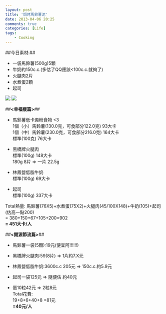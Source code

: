```yaml
---
layout: post
title: '焗烤馬鈴薯泥'
date: 2013-04-06 20:25
comments: true
categories: [Life]
tags:
	- Cooking
---
```


##今日素材:##

- 一袋馬鈴薯(500g)5顆
- 牛奶約150c.c.(多估了QQ應該<100c.c.就夠了)
- 火腿肉2片
- 水煮蛋2顆
- 起司
<!--more-->


![](https://lh4.googleusercontent.com/--nmPMcT8tKg/UdAlm9nYzsI/AAAAAAAAArM/qyqfKm431Wk/w1296-h731-no/food_04063.jpg)
![](https://lh6.googleusercontent.com/-gvbE7Izh1Vk/UdAln1xMeRI/AAAAAAAAArc/_LpbbGiTqQQ/w1296-h731-no/food_04064.jpg)



##**<幸福瘦篇>**##


- 馬鈴薯低卡澱粉食物  <3  
1個（小）馬鈴薯(130.0克，可食部分122.0克) 93大卡  
1個（中）馬鈴薯(230.0克，可食部分216.0克) 164大卡  
標準(100克) 76大卡  
- 黑橋牌火腿肉  
標準(100g) 148大卡  
180g 8片 => 一片 22.5g

- 林鳳營低脂牛奶   
標準(100g) 69大卡

- 起司  
標準(100g) 337大卡

Total熱量:
馬鈴薯(76X5)+水煮蛋(75X2)+火腿肉(45/100X148)+牛奶(105)+起司(估高一點200)  
= 380+150+67+105+200=902  
**= 451大卡/人**

##**<開源節流篇>**##

- 馬鈴薯一袋(5顆):19元(便宜阿!!!!!!)  

- 黑橋牌火腿肉:59(8片) => 1片約7.X元    

- 林鳳營低脂牛奶:3600c.c 205元 => 150c.c.約5.9元   

- 起司一袋125元 => 隨便估 約40元    

- 蛋10粒42元 => 2粒8元  
Total花費:  
19+8+6+40+8
=81元  
**=40元/人**
